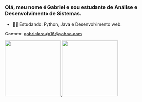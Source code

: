 ### Olá, meu nome é Gabriel e sou estudante de Análise e Desenvolvimento de Sistemas.


- 👨‍🎓 Estudando: Python, Java e Desenvolvimento web.

Contato: gabrielaraujo16@yahoo.com

<div>
  <a href="https://github.com/niryon">
  <img height="180em" src="https://github-readme-stats.vercel.app/api?username=niryon&show_icons=true&theme=merko&include_all_commits=true&count_private=true"/>
  <img height="180em" src="https://github-readme-stats.vercel.app/api/top-langs/?username=niryon&layout=compact&langs_count=7&theme=merko"/>
</div>
